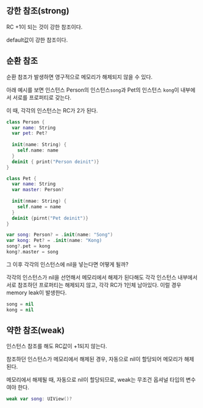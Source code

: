 ## 강한 참조(strong)

RC +1이 되는 것이 강한 참조이다. 

default값이 강한 참조이다.



## 순환 참조

순환 참조가 발생하면 영구적으로 메모리가 해제되지 않을 수 있다. 

아래 예시를 보면 인스턴스 Person의 인스턴스```song```과 Pet의 인스턴스  ```kong```이 내부에서 서로를 프로퍼티로 갖는다.

이 때, 각각의 인스턴스는 RC가 2가 된다.  

```swift
class Person {
  var name: String
  var pet: Pet?
  
  init(name: String) {
    self.name: name
  }
  deinit { print("Person deinit")}
}

class Pet {
  var name: String
  var master: Person?
  
  init(nmae: String) {
    self.name = name
  }
  deinit {pirnt("Pet deinit")}
}

var song: Person? = .init(name: "Song")
var kong: Pet? = .init(name: "Kong)
song?.pet = kong
kong?.master = song                     			                  
```

그 이후 각각의 인스턴스에 nil을 넣는다면 어떻게 될까?

각각의 인스턴스가 nil을 선언해서 메모리에서 해제가 된다해도 각각 인스턴스 내부에서 서로 참조하던 프로퍼티는 해제되지 않고, 각각 RC가 1인체 남아있다. 이럴 경우 memory leak이 발생한다.

```swift
song = nil
kong = nil 
```



## 약한 참조(weak)

인스턴스 참조를 해도 RC값이 +1되지 않는다.

참조하던 인스턴스가 메모리에서 해제된 경우, 자동으로 nil이 할당되어 메모리가 해제된다.

메모리에서 해제될 때, 자동으로 nil이 할당되므로, weak는 무조건 옵셔널 타입의 변수여야 한다.

```swift
weak var song: UIView()?
```







